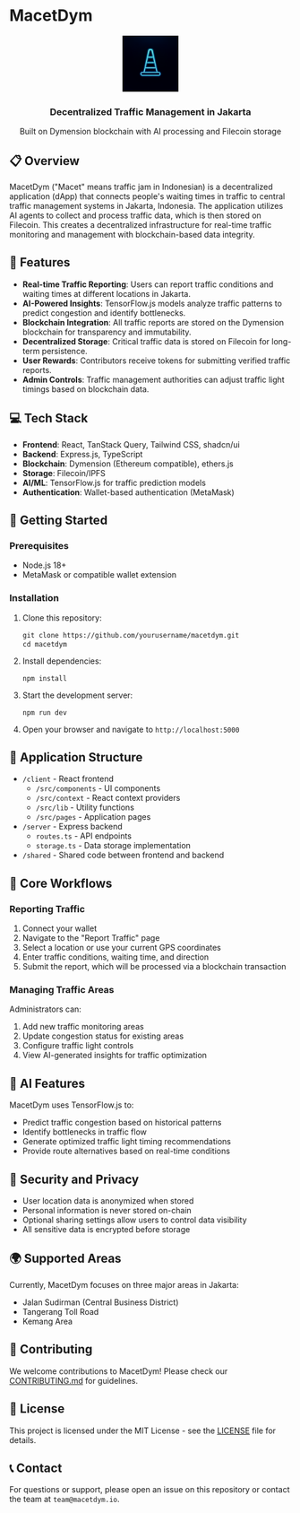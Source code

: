 # MacetDym

<div align="center">
  <img src="generated-icon.png" alt="MacetDym Logo" width="100" />
  <h3>Decentralized Traffic Management in Jakarta</h3>
  <p>Built on Dymension blockchain with AI processing and Filecoin storage</p>
</div>

## 📋 Overview

MacetDym ("Macet" means traffic jam in Indonesian) is a decentralized application (dApp) that connects people's waiting times in traffic to central traffic management systems in Jakarta, Indonesia. The application utilizes AI agents to collect and process traffic data, which is then stored on Filecoin. This creates a decentralized infrastructure for real-time traffic monitoring and management with blockchain-based data integrity.

## 🌟 Features

- **Real-time Traffic Reporting**: Users can report traffic conditions and waiting times at different locations in Jakarta.
- **AI-Powered Insights**: TensorFlow.js models analyze traffic patterns to predict congestion and identify bottlenecks.
- **Blockchain Integration**: All traffic reports are stored on the Dymension blockchain for transparency and immutability.
- **Decentralized Storage**: Critical traffic data is stored on Filecoin for long-term persistence.
- **User Rewards**: Contributors receive tokens for submitting verified traffic reports.
- **Admin Controls**: Traffic management authorities can adjust traffic light timings based on blockchain data.

## 💻 Tech Stack

- **Frontend**: React, TanStack Query, Tailwind CSS, shadcn/ui
- **Backend**: Express.js, TypeScript
- **Blockchain**: Dymension (Ethereum compatible), ethers.js
- **Storage**: Filecoin/IPFS
- **AI/ML**: TensorFlow.js for traffic prediction models
- **Authentication**: Wallet-based authentication (MetaMask)

## 🚀 Getting Started

### Prerequisites

- Node.js 18+
- MetaMask or compatible wallet extension

### Installation

1. Clone this repository:
   ```
   git clone https://github.com/yourusername/macetdym.git
   cd macetdym
   ```

2. Install dependencies:
   ```
   npm install
   ```

3. Start the development server:
   ```
   npm run dev
   ```

4. Open your browser and navigate to `http://localhost:5000`

## 📱 Application Structure

- `/client` - React frontend
  - `/src/components` - UI components
  - `/src/context` - React context providers
  - `/src/lib` - Utility functions
  - `/src/pages` - Application pages
- `/server` - Express backend
  - `routes.ts` - API endpoints
  - `storage.ts` - Data storage implementation
- `/shared` - Shared code between frontend and backend

## 🔄 Core Workflows

### Reporting Traffic

1. Connect your wallet
2. Navigate to the "Report Traffic" page
3. Select a location or use your current GPS coordinates
4. Enter traffic conditions, waiting time, and direction
5. Submit the report, which will be processed via a blockchain transaction

### Managing Traffic Areas

Administrators can:
1. Add new traffic monitoring areas
2. Update congestion status for existing areas
3. Configure traffic light controls
4. View AI-generated insights for traffic optimization

## 🧠 AI Features

MacetDym uses TensorFlow.js to:
- Predict traffic congestion based on historical patterns
- Identify bottlenecks in traffic flow
- Generate optimized traffic light timing recommendations
- Provide route alternatives based on real-time conditions

## 🔐 Security and Privacy

- User location data is anonymized when stored
- Personal information is never stored on-chain
- Optional sharing settings allow users to control data visibility
- All sensitive data is encrypted before storage

## 🌍 Supported Areas

Currently, MacetDym focuses on three major areas in Jakarta:
- Jalan Sudirman (Central Business District)
- Tangerang Toll Road
- Kemang Area

## 🤝 Contributing

We welcome contributions to MacetDym! Please check our [CONTRIBUTING.md](./CONTRIBUTING.md) for guidelines.

## 📄 License

This project is licensed under the MIT License - see the [LICENSE](./LICENSE) file for details.

## 📞 Contact

For questions or support, please open an issue on this repository or contact the team at `team@macetdym.io`.